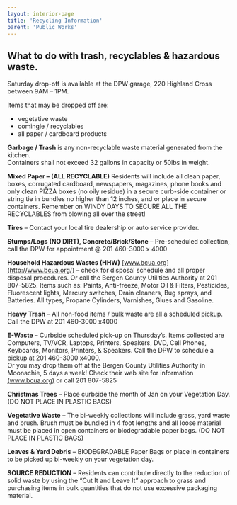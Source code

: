 ```yaml
---
layout: interior-page
title: 'Recycling Information'
parent: 'Public Works'
---
```


## What to do with trash, recyclables & hazardous waste.

Saturday drop-off is available at the DPW garage, 220 Highland Cross between 9AM – 1PM.

Items that may be dropped off are:

* vegetative waste  
* comingle / recyclables  
* all paper / cardboard products

**Garbage / Trash** is any non-recyclable waste material generated from the kitchen.  
Containers shall not exceed 32 gallons in capacity or 50lbs in weight.

**Mixed Paper – (ALL RECYCLABLE)** Residents will include all clean paper, boxes, corrugated cardboard, newspapers, magazines, phone books and only clean PIZZA boxes (no oily residue) in a secure curb-side container or string tie in bundles no higher than 12 inches, and or place in secure containers. Remember on WINDY DAYS TO SECURE ALL THE RECYCLABLES from blowing all over the street!

**Tires** – Contact your local tire dealership or auto service provider.

**Stumps/Logs (NO DIRT), Concrete/Brick/Stone** – Pre-scheduled collection, call the DPW for appointment @ 201 460-3000 x 4000

**Household Hazardous Wastes (HHW)** [www.bcua.org](http://www.bcua.org/) – check for disposal schedule and all proper disposal procedures. Or call the Bergen County Utilities Authority at 201 807-5825. Items such as: Paints, Anti-freeze, Motor Oil & Filters, Pesticides, Fluorescent lights, Mercury switches, Drain cleaners, Bug sprays, and Batteries. All types, Propane Cylinders, Varnishes, Glues and Gasoline.

**Heavy Trash** – All non-food items / bulk waste are all a scheduled pickup. Call the DPW at 201 460-3000 x4000

**E-Waste** – Curbside scheduled pick-up on Thursday’s. Items collected are Computers, TV/VCR, Laptops, Printers, Speakers, DVD, Cell Phones, Keyboards, Monitors, Printers, & Speakers. Call the DPW to schedule a pickup at 201 460-3000 x4000.  
Or you may drop them off at the Bergen County Utilities Authority in Moonachie, 5 days a week! Check their web site for information [(www.bcua.org)](http://www.bcua.org/) or call 201 807-5825

**Christmas Trees** – Place curbside the month of Jan on your Vegetation Day. (DO NOT PLACE IN PLASTIC BAGS)

**Vegetative Waste** – The bi-weekly collections will include grass, yard waste and brush. Brush must be bundled in 4 foot lengths and all loose material must be placed in open containers or biodegradable paper bags. (DO NOT PLACE IN PLASTIC BAGS)

**Leaves & Yard Debris** – BIODEGRADABLE Paper Bags or place in containers to be picked up bi-weekly on your vegetation day.

**SOURCE REDUCTION** – Residents can contribute directly to the reduction of solid waste by using the “Cut It and Leave It” approach to grass and purchasing items in bulk quantities that do not use excessive packaging material.
